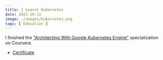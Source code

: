 ```yaml
---
title: I Learnt Kubernetes
date: 2021-10-12
image: ./images/kubernetes.png
tags: [ Education ]
---
```


I finished the ["Architecting With Google Kubernetes Engine"](https://www.coursera.org/specializations/architecting-google-kubernetes-engine) specialization on Coursera.

- [Certificate](https://coursera.org/share/c317d250d83c22963a7659c32295d1a8)
